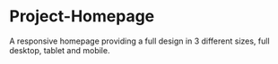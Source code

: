 # Project-Homepage
A responsive homepage providing a full design in 3 different sizes, full desktop, tablet and mobile.

